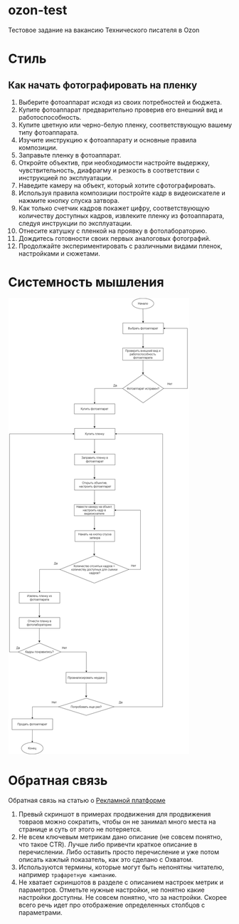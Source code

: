 # ozon-test
Тестовое задание на вакансию Технического писателя в Ozon

# Стиль
## Как начать фотографировать на пленку
1. Выберите фотоаппарат исходя из своих потребностей и бюджета. 
2. Купите фотоаппарат предварительно проверив его внешний вид и работоспособность.
3. Купите цветную или черно-белую пленку, соответствующую вашему типу фотоаппарата.
4. Изучите инструкцию к фотоаппарату и основные правила композиции.
5. Заправьте пленку в фотоаппарат.
6. Откройте объектив, при необходимости настройте выдержку, чувствительность, диафрагму и резкость в соответствии с инструкцией по эксплуатации. 
7. Наведите камеру на объект, который хотите сфотографировать. 
8. Используя правила композиции постройте кадр в видеоискателе и нажмите кнопку спуска затвора.
9. Как только счетчик кадров покажет цифру, соответствующую количеству доступных кадров, извлеките пленку из фотоаппарата, следуя инструкции по эксплуатации.
10. Отнесите катушку с пленкой на проявку в фотолабораторию.
11. Дождитесь готовности своих первых аналоговых фотографий.
12. Продолжайте экспериментировать с различными видами пленок, настройками и сюжетами.

# Системность мышления
![alt text](https://github.com/ishestopalova/ozon-test/blob/main/%D0%91%D0%BB%D0%BE%D0%BA-%D1%81%D1%85%D0%B5%D0%BC%D0%B0.drawio.png "Блок-схема")

# Обратная связь
Обратная связь на статью о [Рекламной платформе](https://docs.ozon.ru/performance)
1. Превый скриншот в примерах продвижения для продвижения товраов можно сократить, чтобы он не занимал много места на странице и суть от этого не потеряется.
2. Не всем ключевым метрикам дано описание (не совсем понятно, что такое CTR). Лучше либо привечти краткое описание в перечислении. Либо оставить просто перечисление и уже потом описать кажлый показатель, как это сделано с Охватом.
3. Используются термины, которые могут быть непонятны читателю, например `трафаретную кампанию`.
4. Не хватает скриншотов в разделе с описанием настроек метрик и параметров. Отметьте нужные настройки, не понятно какие настройки доступны. Не совсем понятно, что за настройки. Скорее всего речь идет про отображение определенных столбцов с параметрами.
